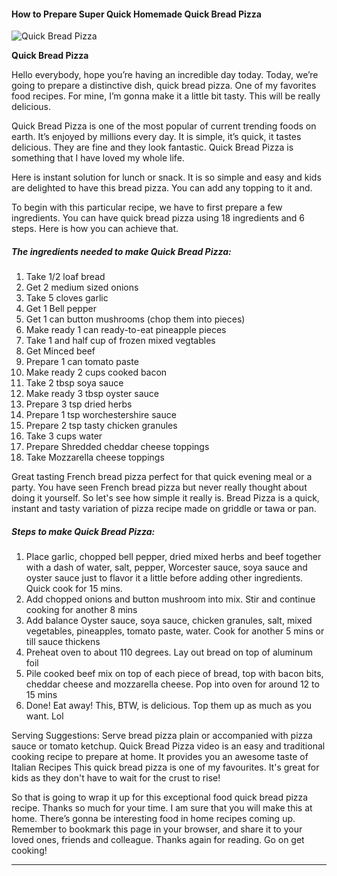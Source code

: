             

#### How to Prepare Super Quick Homemade Quick Bread Pizza

![Quick Bread Pizza](https://img-global.cpcdn.com/recipes/2c07ba789139e5d6/751x532cq70/quick-bread-pizza-recipe-main-photo.jpg)

**Quick Bread Pizza**

Hello everybody, hope you’re having an incredible day today. Today, we’re going to prepare a distinctive dish, quick bread pizza. One of my favorites food recipes. For mine, I’m gonna make it a little bit tasty. This will be really delicious.

Quick Bread Pizza is one of the most popular of current trending foods on earth. It’s enjoyed by millions every day. It is simple, it’s quick, it tastes delicious. They are fine and they look fantastic. Quick Bread Pizza is something that I have loved my whole life.

Here is instant solution for lunch or snack. It is so simple and easy and kids are delighted to have this bread pizza. You can add any topping to it and.

To begin with this particular recipe, we have to first prepare a few ingredients. You can have quick bread pizza using 18 ingredients and 6 steps. Here is how you can achieve that.

##### The ingredients needed to make Quick Bread Pizza:

1.  Take 1/2 loaf bread
2.  Get 2 medium sized onions
3.  Take 5 cloves garlic
4.  Get 1 Bell pepper
5.  Get 1 can button mushrooms (chop them into pieces)
6.  Make ready 1 can ready-to-eat pineapple pieces
7.  Take 1 and half cup of frozen mixed vegtables
8.  Get Minced beef
9.  Prepare 1 can tomato paste
10.  Make ready 2 cups cooked bacon
11.  Take 2 tbsp soya sauce
12.  Make ready 3 tbsp oyster sauce
13.  Prepare 3 tsp dried herbs
14.  Prepare 1 tsp worchestershire sauce
15.  Prepare 2 tsp tasty chicken granules
16.  Take 3 cups water
17.  Prepare Shredded cheddar cheese toppings
18.  Take Mozzarella cheese toppings

Great tasting French bread pizza perfect for that quick evening meal or a party. You have seen French bread pizza but never really thought about doing it yourself. So let's see how simple it really is. Bread Pizza is a quick, instant and tasty variation of pizza recipe made on griddle or tawa or pan.

##### Steps to make Quick Bread Pizza:

1.  Place garlic, chopped bell pepper, dried mixed herbs and beef together with a dash of water, salt, pepper, Worcester sauce, soya sauce and oyster sauce just to flavor it a little before adding other ingredients. Quick cook for 15 mins.
2.  Add chopped onions and button mushroom into mix. Stir and continue cooking for another 8 mins
3.  Add balance Oyster sauce, soya sauce, chicken granules, salt, mixed vegetables, pineapples, tomato paste, water. Cook for another 5 mins or till sauce thickens
4.  Preheat oven to about 110 degrees. Lay out bread on top of aluminum foil
5.  Pile cooked beef mix on top of each piece of bread, top with bacon bits, cheddar cheese and mozzarella cheese. Pop into oven for around 12 to 15 mins
6.  Done! Eat away! This, BTW, is delicious. Top them up as much as you want. Lol

Serving Suggestions: Serve bread pizza plain or accompanied with pizza sauce or tomato ketchup. Quick Bread Pizza video is an easy and traditional cooking recipe to prepare at home. It provides you an awesome taste of Italian Recipes This quick bread pizza is one of my favourites. It's great for kids as they don't have to wait for the crust to rise!

So that is going to wrap it up for this exceptional food quick bread pizza recipe. Thanks so much for your time. I am sure that you will make this at home. There’s gonna be interesting food in home recipes coming up. Remember to bookmark this page in your browser, and share it to your loved ones, friends and colleague. Thanks again for reading. Go on get cooking!

* * *